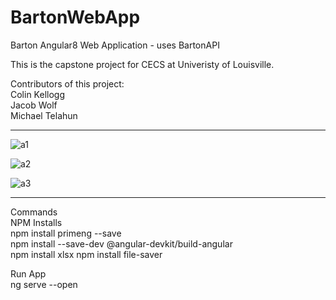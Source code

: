# BartonWebApp
Barton Angular8 Web Application - uses BartonAPI

This is the capstone project for CECS at Univeristy of Louisville.  

Contributors of this project:  
Colin Kellogg  
Jacob Wolf  
Michael Telahun  

------------------------------------------------------------
![a1](https://user-images.githubusercontent.com/43968309/65200384-95fcee00-da54-11e9-894c-ccb179c17767.png)


![a2](https://user-images.githubusercontent.com/43968309/65200390-98f7de80-da54-11e9-9913-bc9d44ecc95f.png)


![a3](https://user-images.githubusercontent.com/43968309/65200393-9b5a3880-da54-11e9-8a7f-0ddeac72f510.png)

------------------------------------------------------------

Commands  
NPM Installs  
npm install primeng --save  
npm install --save-dev @angular-devkit/build-angular  
npm install xlsx
npm install file-saver

Run App  
ng serve --open 
